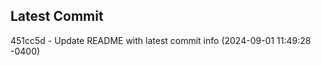 
## Latest Commit
451cc5d - Update README with latest commit info (2024-09-01 11:49:28 -0400) <Yunxi-Zhou>
